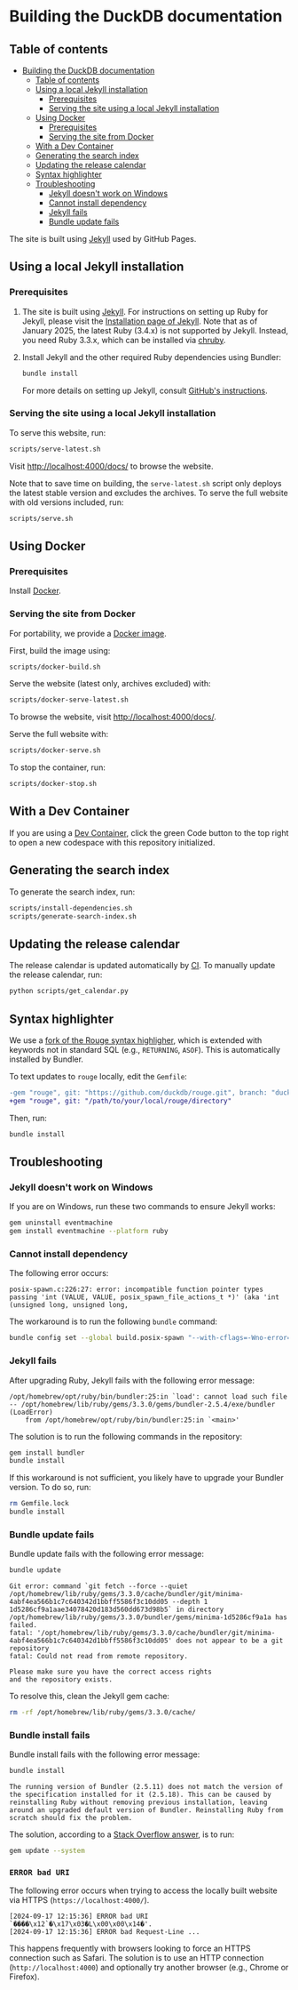 # Building the DuckDB documentation

## Table of contents

* [Building the DuckDB documentation](#building-the-duckdb-documentation)
  * [Table of contents](#table-of-contents)
  * [Using a local Jekyll installation](#using-a-local-jekyll-installation)
    * [Prerequisites](#prerequisites)
    * [Serving the site using a local Jekyll installation](#serving-the-site-using-a-local-jekyll-installation)
  * [Using Docker](#using-docker)
    * [Prerequisites](#prerequisites-1)
    * [Serving the site from Docker](#serving-the-site-from-docker)
  * [With a Dev Container](#with-a-dev-container)
  * [Generating the search index](#generating-the-search-index)
  * [Updating the release calendar](#updating-the-release-calendar)
  * [Syntax highlighter](#syntax-highlighter)
  * [Troubleshooting](#troubleshooting)
    * [Jekyll doesn't work on Windows](#jekyll-doesnt-work-on-windows)
    * [Cannot install dependency](#cannot-install-dependency)
    * [Jekyll fails](#jekyll-fails)
    * [Bundle update fails](#bundle-update-fails)

The site is built using [Jekyll](https://jekyllrb.com/) used by GitHub Pages.

## Using a local Jekyll installation

### Prerequisites

1. The site is built using [Jekyll](https://jekyllrb.com/). For instructions on setting up Ruby for Jekyll, please visit the [Installation page of Jekyll](https://jekyllrb.com/docs/installation/macos/). Note that as of January 2025, the latest Ruby (3.4.x) is not supported by Jekyll. Instead, you need Ruby 3.3.x, which can be installed via [chruby](https://jekyllrb.com/docs/installation/macos/#step-2-install-chruby-and-the-latest-ruby-with-ruby-install).

2. Install Jekyll and the other required Ruby dependencies using Bundler:

    ```bash
    bundle install
    ```

    For more details on setting up Jekyll, consult [GitHub's instructions](https://docs.github.com/en/pages/setting-up-a-github-pages-site-with-jekyll/testing-your-github-pages-site-locally-with-jekyll).

### Serving the site using a local Jekyll installation

To serve this website, run:

```bash
scripts/serve-latest.sh
```

Visit <http://localhost:4000/docs/> to browse the website.

Note that to save time on building, the `serve-latest.sh` script only deploys the latest stable version and excludes the archives. To serve the full website with old versions included, run:

```bash
scripts/serve.sh
```

## Using Docker

### Prerequisites

Install [Docker](https://docs.docker.com/get-docker/).

### Serving the site from Docker

For portability, we provide a [Docker image](Dockerfile).

First, build the image using:

```bash
scripts/docker-build.sh
```

Serve the website (latest only, archives excluded) with:

```bash
scripts/docker-serve-latest.sh
```

To browse the website, visit <http://localhost:4000/docs/>.

Serve the full website with:

```bash
scripts/docker-serve.sh
```

To stop the container, run:

```bash
scripts/docker-stop.sh
```

## With a Dev Container

If you are using a [Dev Container](https://code.visualstudio.com/docs/devcontainers/containers), click the green Code button to the top right to open a new codespace with this repository initialized.

## Generating the search index

To generate the search index, run:

```bash
scripts/install-dependencies.sh
scripts/generate-search-index.sh
```

## Updating the release calendar

The release calendar is updated automatically by [CI](.github/workflows/jekyll.yml). To manually update the release calendar, run:

```bash
python scripts/get_calendar.py
```

## Syntax highlighter

We use a [fork of the Rouge syntax highligher](https://github.com/duckdb/rouge/blob/duckdb/lib/rouge/lexers/sql.rb), which is extended with keywords not in standard SQL (e.g., `RETURNING`, `ASOF`). This is automatically installed by Bundler.

To text updates to `rouge` locally, edit the `Gemfile`:

```diff
-gem "rouge", git: "https://github.com/duckdb/rouge.git", branch: "duckdb"
+gem "rouge", git: "/path/to/your/local/rouge/directory"
```

Then, run:

```bash
bundle install
```

## Troubleshooting

### Jekyll doesn't work on Windows

If you are on Windows, run these two commands to ensure Jekyll works:

```bash
gem uninstall eventmachine
gem install eventmachine --platform ruby
```

### Cannot install dependency

The following error occurs:

```console
posix-spawn.c:226:27: error: incompatible function pointer types passing 'int (VALUE, VALUE, posix_spawn_file_actions_t *)' (aka 'int (unsigned long, unsigned long,
```

The workaround is to run the following `bundle` command:

```bash
bundle config set --global build.posix-spawn "--with-cflags=-Wno-error=incompatible-function-pointer-types"
```

### Jekyll fails

After upgrading Ruby, Jekyll fails with the following error message:

```console
/opt/homebrew/opt/ruby/bin/bundler:25:in `load': cannot load such file -- /opt/homebrew/lib/ruby/gems/3.3.0/gems/bundler-2.5.4/exe/bundler (LoadError)
	from /opt/homebrew/opt/ruby/bin/bundler:25:in `<main>'
```

The solution is to run the following commands in the repository:

```bash
gem install bundler
bundle install
```

If this workaround is not sufficient, you likely have to upgrade your Bundler version.
To do so, run:

```bash
rm Gemfile.lock
bundle install
```

### Bundle update fails

Bundle update fails with the following error message:

```bash
bundle update
```

```console
Git error: command `git fetch --force --quiet
/opt/homebrew/lib/ruby/gems/3.3.0/cache/bundler/git/minima-4abf4ea566b1c7c640342d1bbff5586f3c10dd05 --depth 1
1d5286cf9a1aae34078420d183d560dd673d98b5` in directory /opt/homebrew/lib/ruby/gems/3.3.0/bundler/gems/minima-1d5286cf9a1a has failed.
fatal: '/opt/homebrew/lib/ruby/gems/3.3.0/cache/bundler/git/minima-4abf4ea566b1c7c640342d1bbff5586f3c10dd05' does not appear to be a git
repository
fatal: Could not read from remote repository.

Please make sure you have the correct access rights
and the repository exists.
```

To resolve this, clean the Jekyll gem cache:

```bash
rm -rf /opt/homebrew/lib/ruby/gems/3.3.0/cache/
```

### Bundle install fails

Bundle install fails with the following error message:

```bash
bundle install
```

```console
The running version of Bundler (2.5.11) does not match the version of the specification installed for it (2.5.18). This can be caused by
reinstalling Ruby without removing previous installation, leaving around an upgraded default version of Bundler. Reinstalling Ruby from
scratch should fix the problem.
```

The solution, according to a [Stack Overflow answer](https://stackoverflow.com/a/63761800), is to run:

```bash
gem update --system
```

### `ERROR bad URI`

The following error occurs when trying to access the locally built website via HTTPS (`https://localhost:4000/`).

```console
[2024-09-17 12:15:36] ERROR bad URI `����\x12`�\x17\x03�L\x00\x00\x14�'.
[2024-09-17 12:15:36] ERROR bad Request-Line ...
```

This happens frequently with browsers looking to force an HTTPS connection such as Safari.
The solution is to use an HTTP connection (`http://localhost:4000`) and optionally try another browser (e.g., Chrome or Firefox).
